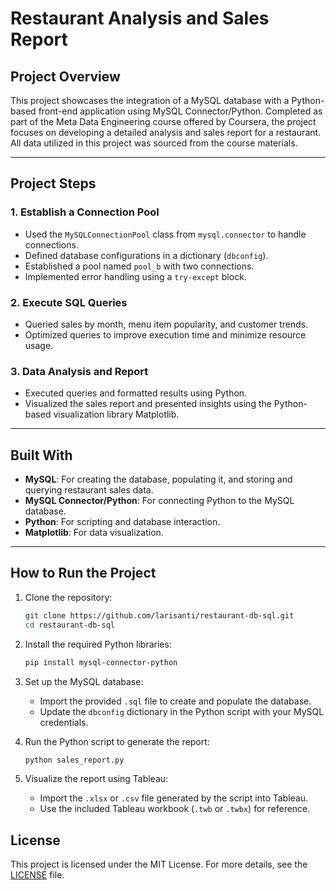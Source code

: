 # Restaurant Analysis and Sales Report

## Project Overview

This project showcases the integration of a MySQL database with a Python-based front-end application using MySQL Connector/Python. Completed as part of the Meta Data Engineering course offered by Coursera, the project focuses on developing a detailed analysis and sales report for a restaurant. All data utilized in this project was sourced from the course materials.

---

## Project Steps

### 1. Establish a Connection Pool
  - Used the `MySQLConnectionPool` class from `mysql.connector` to handle connections.
  - Defined database configurations in a dictionary (`dbconfig`).
  - Established a pool named `pool_b` with two connections.
  - Implemented error handling using a `try-except` block.

### 2. Execute SQL Queries
  - Queried sales by month, menu item popularity, and customer trends.
  - Optimized queries to improve execution time and minimize resource usage.

### 3. Data Analysis and Report
  - Executed queries and formatted results using Python.
  - Visualized the sales report and presented insights using the Python-based visualization library Matplotlib.

---

## Built With

- **MySQL**: For creating the database, populating it, and storing and querying restaurant sales data.
- **MySQL Connector/Python**: For connecting Python to the MySQL database.
- **Python**: For scripting and database interaction.
- **Matplotlib**: For data visualization.


---

## How to Run the Project

1. Clone the repository:
   ```bash
   git clone https://github.com/larisanti/restaurant-db-sql.git
   cd restaurant-db-sql
   ```

2. Install the required Python libraries:
   ```bash
   pip install mysql-connector-python
   ```

3. Set up the MySQL database:
   - Import the provided `.sql` file to create and populate the database.
   - Update the `dbconfig` dictionary in the Python script with your MySQL credentials.

4. Run the Python script to generate the report:
   ```bash
   python sales_report.py
   ```

5. Visualize the report using Tableau:
   - Import the `.xlsx` or `.csv` file generated by the script into Tableau.
   - Use the included Tableau workbook (`.twb` or `.twbx`) for reference.


## License
This project is licensed under the MIT License. For more details, see the [LICENSE](LICENSE) file.

